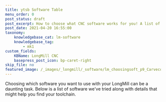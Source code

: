 ```yaml
---
title: ytsb Software Table
menu_order: 0
post_status: draft
post_excerpt: How to choose what CNC software works for you! A list of compatible CAD, CAM and g-code senders for the LongMill CNC machine.
post_date: 2021-04-20 16:55:00
taxonomy:
    knowledgebase_cat: lm-software
    knowledgebase_tag:
        - mk1
custom_fields:
    KBName: LongMill CNC
    basepress_post_icon: bp-caret-right
skip_file: no
featured_image: /_images/_longmill/_software/lm_choosingsoft_p9_CarvecoM.JPG
---
```


Choosing which software you want to use with your LongMill can be a daunting task. Below is a list of software we've tried along with details that might help you find your toolchain.

<div id="ToolTable"></div>
<p><script src="https://resources.sienci.com/wp-content/react/tooltable.js"></script></p>
<p><style>@import url('https://resources.sienci.com/wp-content/react/tooltable.css')</style></p>
